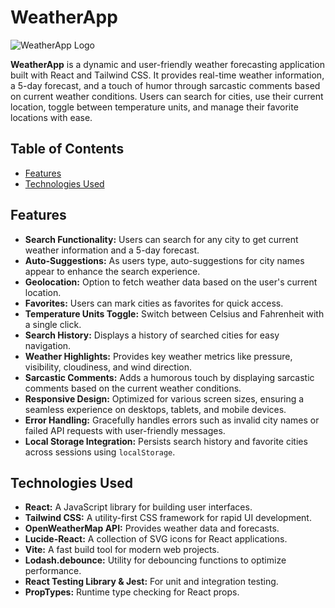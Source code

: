 # WeatherApp

![WeatherApp Logo](path-to-your-logo.png)

**WeatherApp** is a dynamic and user-friendly weather forecasting application built with React and Tailwind CSS. It provides real-time weather information, a 5-day forecast, and a touch of humor through sarcastic comments based on current weather conditions. Users can search for cities, use their current location, toggle between temperature units, and manage their favorite locations with ease.

## Table of Contents

- [Features](#features)
- [Technologies Used](#technologies-used)

## Features

- **Search Functionality:** Users can search for any city to get current weather information and a 5-day forecast.
- **Auto-Suggestions:** As users type, auto-suggestions for city names appear to enhance the search experience.
- **Geolocation:** Option to fetch weather data based on the user's current location.
- **Favorites:** Users can mark cities as favorites for quick access.
- **Temperature Units Toggle:** Switch between Celsius and Fahrenheit with a single click.
- **Search History:** Displays a history of searched cities for easy navigation.
- **Weather Highlights:** Provides key weather metrics like pressure, visibility, cloudiness, and wind direction.
- **Sarcastic Comments:** Adds a humorous touch by displaying sarcastic comments based on the current weather conditions.
- **Responsive Design:** Optimized for various screen sizes, ensuring a seamless experience on desktops, tablets, and mobile devices.
- **Error Handling:** Gracefully handles errors such as invalid city names or failed API requests with user-friendly messages.
- **Local Storage Integration:** Persists search history and favorite cities across sessions using `localStorage`.

## Technologies Used

- **React:** A JavaScript library for building user interfaces.
- **Tailwind CSS:** A utility-first CSS framework for rapid UI development.
- **OpenWeatherMap API:** Provides weather data and forecasts.
- **Lucide-React:** A collection of SVG icons for React applications.
- **Vite:** A fast build tool for modern web projects.
- **Lodash.debounce:** Utility for debouncing functions to optimize performance.
- **React Testing Library & Jest:** For unit and integration testing.
- **PropTypes:** Runtime type checking for React props.
